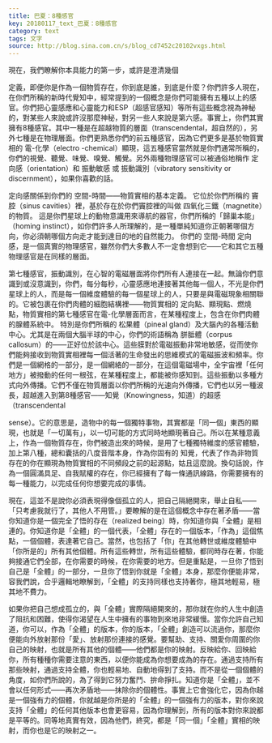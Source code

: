 ```yaml
---
title: 巴夏：8種感官
key: 20180117_text_巴夏：8種感官
category: text
tags: 文字
source: http://blog.sina.com.cn/s/blog_cd7452c20102vxgs.html
---
```


現在，我們瞭解你本具能力的第一步，或許是澄清幾個

定義，即便你是作為一個物質存在，你到底是誰，到底是什麼？你們許多人現在，在你們所稱的新時代覺知中，經常提到的一個概念是你們可能擁有五種以上的感官。你們把心靈感應和心靈能力和ESP（超感官感知）等所有這些概念視為神秘的，對某些人來說或許沒那麼神秘，對另一些人來說是第六感。事實上，你們其實擁有8種感官。其中一種是在超越物質的層面（transcendental，超自然的），另外七種是在物理層面。你們更熟悉你們的前五種感官，因為它們更多是基於物質實相的 電-化學（electro -chemical）顯現，這五種感官當然就是你們通常所稱的，你們的視覺、聽覺、味覺、嗅覺、觸覺。另外兩種物理感官可以被通俗地稱作 定向感（orientation）和 振動敏感 或 振動識別（vibratory sensitivity or discernment），如果你喜歡的話。

定向感關係到你們的 空間-時間——物質實相的基本定義。 它位於你們所稱的 竇腔（sinus cavities）裡，基於存在於你們竇腔裡的叫做 四氧化三鐵（magnetite）的物質。 這是你們星球上的動物意識用來導航的器官，你們所稱的「歸巢本能」（homing instinct），如你們許多人所理解的，是一種單純知道你正朝著哪個方向，你必須朝哪個方向走才能到達目的地的自然能力。 你們的 空間-時間 定向感，是一個真實的物理感官，雖然你們大多數人不一定會想到它——它和其它五種物理感官是在同樣的層面。

第七種感官，振動識別，在心智的電磁層面將你們所有人連接在一起。無論你們意識到或沒意識到，你們，每分每秒，心靈感應地連接著其他每一個人，不光是你們星球上的人，而是每一個維度體驗的每一個星球上的人，只要是與電磁現象相關聯的。它被包裹在你們肉體的細胞結構裡——物質實相的 定向點、顯現點、燃燒點，物質實相的第七種感官在電-化學層面而言，在某種程度上，包含在你們肉體的腺體系統中。 特別是你們所稱的 松果體（pineal gland）及大腦內的各種活動中心。尤其是在兩個大腦半球的中心，你們的術語稱為 胼胝體（corpus callosum）的——正好位於該中心。這些膜對於電磁振動非常地敏感，從而使你們能夠接收到物質實相裡每一個活著的生命發出的思維模式的電磁振波和頻率。你們是一個網格的一部分，是一個網絡的一部分，在這個電磁場中，全宇宙裡「任何地方」被撥動的任何一根弦，在某種程度上，都能被你感知到。這些振動以多種方式向外傳播。它們不僅在物質層面以你們所稱的光速向外傳播，它們也以另一種波長，超越進入到第8種感官——知覺（Knowingness，知道）的超感（transcendental

sense）。它的意思是，造物中的每一個獨特事物，其實都是「同一個」東西的顯現，也就是「一切萬有」，以一切可能的方式同時地顯現著自己。所以在某種意義上，作為一個物質存在，你們被造出來的時候，是用了七種獨特維度的感官體驗，加上第八種，總和囊括的八度音階本身，作為你固有的 知覺，代表了作為非物質存在的你在顯現為物質實相的不同頻段之前的起源點，姑且這麼說。換句話說，作為一個圓滿具足、自我賦權的存在，你已經擁有了每一條通訊線路，你需要擁有的每一種能力，以完成任何你想要完成的事情。

現在，這並不是說你必須表現得像個孤立的人，把自己隔絕開來，舉止自私——「只考慮我就行了，其他人不用管。」要瞭解的是在這個概念中存在著矛盾——當你知道你是一個完全了悟的存在（realized being）時，你知道你與「全體」是相連的。你知道你是「全體」的一個代表，「全體」存在的一個版本，「作為」這個焦點，一個個體，表達著它自己。當然，也包括了「你」在其他轉世或維度體驗中「你所是的」所有其他個體。所有這些轉世，所有這些體驗，都同時存在著，你能夠接通它們全部，在你需要的時候，在你需要的地方。但是重點是，一旦你了悟到自己是「全體」的一部分，一旦你了悟到你就是「全體」本身，那麼你便能非常，容我們說，合乎邏輯地瞭解到，「全體」的支持同樣也支持著你，極其地輕易，極其地不費力。

如果你把自己想成孤立的，與「全體」實際隔絕開來的，那你就在你的人生中創造了阻抗和困難，使得你渴望在人生中擁有的事物到來地非常緩慢。當你允許自己知道，你可以，作為「全體」的版本，你的版本，「全體」創造可以流過你，那麼你便能向外放射那份「愛」、放射那份連接的感覺。要幫助、支持、關愛你周圍的你自己的映射，也就是所有其他的個體——他們都是你的映射。反映給你、回映給你，所有種種你需要注意的東西，以便你能成為你想要成為的存在。通過支持所有那些映射，通過支持全體，你也輕易地、自動地得到了支持。而不是從一個個體的角度，如你們所說的，為了得到它努力奮鬥、拚命掙扎。知道你是「全體」，並不會以任何形式——再次矛盾地——抹除你的個體性。事實上它會強化它，因為你越是一個強有力的個體，你就越是你所是的「全體」的一個強有力的版本，對你來說支持「全體」的任何其他版本也會更容易，因為你理解到，所有的版本對你來說都是平等的。同等地真實有效，因為他們，終究，都是「同一個」「全體」實相的映射，而你也是它的映射之一。
